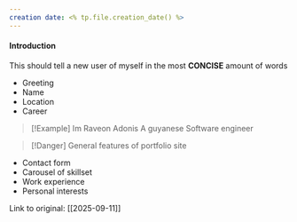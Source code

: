 ```yaml
---
creation date: <% tp.file.creation_date() %>
---
```

#### Introduction
This should tell a new user of myself in the most **CONCISE** amount of words

- Greeting
- Name
- Location
- Career

> [!Example]
>  Im Raveon Adonis
> A guyanese Software engineer



> [!Danger] General features of portfolio site
> 

- Contact form
- Carousel of skillset
- Work experience
- Personal interests


Link to original: [[2025-09-11]]